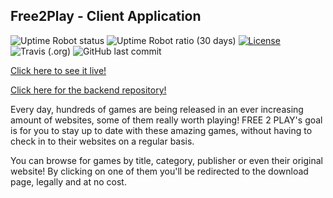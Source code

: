 ## Free2Play - Client Application
![Uptime Robot status](https://img.shields.io/uptimerobot/status/m785104267-76982e4ca844679e3641e437) ![Uptime Robot ratio (30 days)](https://img.shields.io/uptimerobot/ratio/m785104267-76982e4ca844679e3641e437) [![License](https://img.shields.io/badge/License-Apache%202.0-blue.svg)](https://opensource.org/licenses/Apache-2.0) ![Travis (.org)](https://img.shields.io/travis/dariokozicki/client-free2play) ![GitHub last commit](https://img.shields.io/github/last-commit/dariokozicki/client-free2play)

[Click here to see it live!](https://freetoplay.ml)

[Click here for the backend repository!](https://github.com/dariokozicki/server-free2play)


Every day, hundreds of games are being released in an ever increasing amount of websites, some of them really worth playing! FREE 2 PLAY's goal is for you to stay up to date with these amazing games, without having to check in to their websites on a regular basis.

You can browse for games by title, category, publisher or even their original website! By clicking on one of them you'll be redirected to the download page, legally and at no cost.
